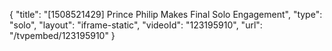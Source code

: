 {
    "title": "[1508521429] Prince Philip Makes Final Solo Engagement",
    "type": "solo",
    "layout": "iframe-static",
    "videoId": "123195910",
    "url": "\/tvpembed\/123195910"
}